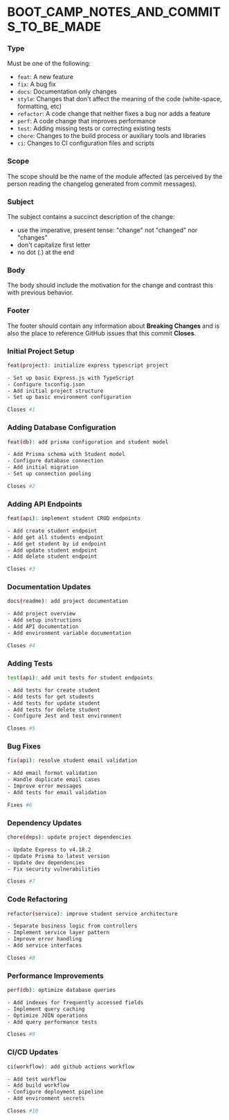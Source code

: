 # BOOT_CAMP_NOTES_AND_COMMITS_TO_BE_MADE

### Type

Must be one of the following:

-   `feat`: A new feature
-   `fix`: A bug fix
-   `docs`: Documentation only changes
-   `style`: Changes that don't affect the meaning of the code (white-space, formatting, etc)
-   `refactor`: A code change that neither fixes a bug nor adds a feature
-   `perf`: A code change that improves performance
-   `test`: Adding missing tests or correcting existing tests
-   `chore`: Changes to the build process or auxiliary tools and libraries
-   `ci`: Changes to CI configuration files and scripts

### Scope

The scope should be the name of the module affected (as perceived by the person reading the changelog generated from commit messages).

### Subject

The subject contains a succinct description of the change:

-   use the imperative, present tense: "change" not "changed" nor "changes"
-   don't capitalize first letter
-   no dot (.) at the end

### Body

The body should include the motivation for the change and contrast this with previous behavior.

### Footer

The footer should contain any information about **Breaking Changes** and is also the place to reference GitHub issues that this commit **Closes**.

### Initial Project Setup

```bash
feat(project): initialize express typescript project

- Set up basic Express.js with TypeScript
- Configure tsconfig.json
- Add initial project structure
- Set up basic environment configuration

Closes #1
```

### Adding Database Configuration

```bash
feat(db): add prisma configuration and student model

- Add Prisma schema with Student model
- Configure database connection
- Add initial migration
- Set up connection pooling

Closes #2
```

### Adding API Endpoints

```bash
feat(api): implement student CRUD endpoints

- Add create student endpoint
- Add get all students endpoint
- Add get student by id endpoint
- Add update student endpoint
- Add delete student endpoint

Closes #3
```

### Documentation Updates

```bash
docs(readme): add project documentation

- Add project overview
- Add setup instructions
- Add API documentation
- Add environment variable documentation

Closes #4

```

### Adding Tests

```bash
test(api): add unit tests for student endpoints

- Add tests for create student
- Add tests for get students
- Add tests for update student
- Add tests for delete student
- Configure Jest and test environment

Closes #5
```

### Bug Fixes

```bash
fix(api): resolve student email validation

- Add email format validation
- Handle duplicate email cases
- Improve error messages
- Add tests for email validation

Fixes #6
```

### Dependency Updates

```bash
chore(deps): update project dependencies

- Update Express to v4.18.2
- Update Prisma to latest version
- Update dev dependencies
- Fix security vulnerabilities

Closes #7
```

### Code Refactoring

```bash
refactor(service): improve student service architecture

- Separate business logic from controllers
- Implement service layer pattern
- Improve error handling
- Add service interfaces

Closes #8
```

### Performance Improvements

```bash
perf(db): optimize database queries

- Add indexes for frequently accessed fields
- Implement query caching
- Optimize JOIN operations
- Add query performance tests

Closes #9
```

### CI/CD Updates

```bash
ci(workflow): add github actions workflow

- Add test workflow
- Add build workflow
- Configure deployment pipeline
- Add environment secrets

Closes #10
```
